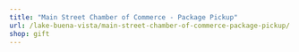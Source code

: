 ```yaml
---
title: "Main Street Chamber of Commerce - Package Pickup"
url: /lake-buena-vista/main-street-chamber-of-commerce-package-pickup/
shop: gift
---
```


